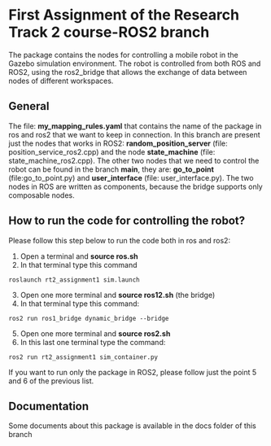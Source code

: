 # First Assignment of the Research Track 2 course-ROS2 branch 

The package contains the nodes for controlling a mobile robot in the Gazebo simulation environment. The robot is controlled from both ROS and ROS2, using the ros2_bridge that allows the exchange of data between nodes of different workspaces.

## General  
The file: **my_mapping_rules.yaml** that contains the name of the package in ros and ros2 that we want to keep in connection. 
In this branch are present just the nodes that works in ROS2: **random_position_server** (file: position_service_ros2.cpp) and the node **state_machine** (file: state_machine_ros2.cpp). The other two nodes that we need to control the robot can be found in the branch **main**, they are: **go_to_point** (file:go_to_point.py) and **user_interface** (file: user_interface.py). The two nodes in ROS are written as components, because the bridge supports only composable nodes.

## How to run the code for controlling the robot?

Please follow this step below to run the code both in ros and ros2:

1. Open a terminal and **source ros.sh**
2. In that terminal type this command
```
roslaunch rt2_assignment1 sim.launch
```
3. Open one more terminal and **source ros12.sh** (the bridge)
4. In that terminal type this command:
```
ros2 run ros1_bridge dynamic_bridge --bridge
```
5. Open one more terminal and **source ros2.sh**
6. In this last one terminal type the command:
```
ros2 run rt2_assignment1 sim_container.py
```
If you want to run only the package in ROS2, please follow just the point 5 and 6 of the previous list. 

## Documentation
Some documents about this package is available in the docs folder of this branch
